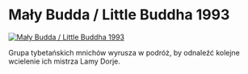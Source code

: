Mały Budda / Little Buddha 1993 
=============
[![Mały Budda / Little Buddha 1993 ](http://vidos.pl/images/player.gif)](http://vidos.pl/maly-budda-little-buddha-1993)

 Grupa tybetańskich mnichów wyrusza w podróż, by odnaleźć kolejne wcielenie ich mistrza Lamy Dorje.
